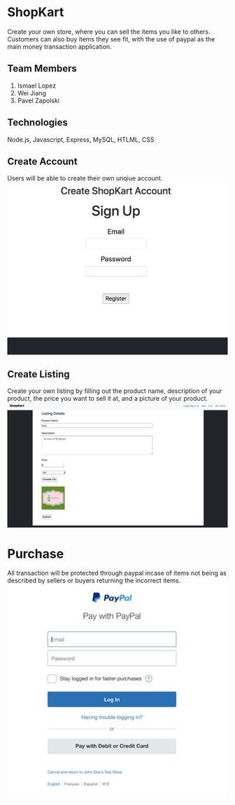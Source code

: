 # ShopKart
Create your own store, where you can sell the items you like to others. Customers can also buy items they see fit, with the use of paypal as the main money transaction application.

## Team Members
1. Ismael Lopez
2. Wei Jiang
3. Pavel Zapolski

## Technologies
Node.js, Javascript, Express, MySQL, HTLML, CSS

## Create Account
Users will be able to create their own unqiue account. 
![](image/sign.png)

## Create Listing
Create your own listing by filling out the product name, description of your product, the price you want to sell it at, and a picture of your product.
![](image/listing.png)

# Purchase
All transaction will be protected through paypal incase of items not being as described by sellers or buyers returning the incorrect items.
![](image/paypal.png)






